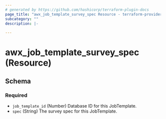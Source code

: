 ```yaml
---
# generated by https://github.com/hashicorp/terraform-plugin-docs
page_title: "awx_job_template_survey_spec Resource - terraform-provider-awx"
subcategory: ""
description: |-
  
---
```


# awx_job_template_survey_spec (Resource)





<!-- schema generated by tfplugindocs -->
## Schema

### Required

- `job_template_id` (Number) Database ID for this JobTemplate.
- `spec` (String) The survey spec for this JobTemplate.
